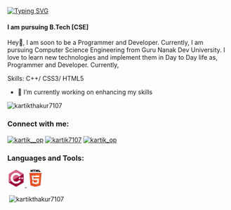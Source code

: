 [![Typing SVG](https://readme-typing-svg.herokuapp.com?font=Spline+Sans&size=30&color=368CF7&lines=Hey!+It's+Kartik+Thakur;I+am+learning+Web+Dev;CSE+Undergrad;Open-Source+enthusiast;Visit+kartik.gq)](https://git.io/typing-svg)
#### I am pursuing B.Tech [CSE]

Hey👋, I am soon to be a Programmer and Developer. Currently, I am pursuing Computer Science Engineering from Guru Nanak Dev University. I love to learn new technologies and implement them in Day to Day life as, Programmer and Developer. Currently, 

Skills: C++/ CSS3/ HTML5

- 🔭 I’m currently working on enhancing my skills


<p align="left"> <img src="https://komarev.com/ghpvc/?username=kartikthakur7107&label=Profile%20views&color=0e75b6&style=flat" alt="kartikthakur7107" /> </p>

<h3 align="left">Connect with me:</h3>
<p align="left">
<a href="https://twitter.com/kartik__op" target="blank"><img align="center" src="https://raw.githubusercontent.com/rahuldkjain/github-profile-readme-generator/master/src/images/icons/Social/twitter.svg" alt="kartik__op" height="30" width="40" /></a>
<a href="https://linkedin.com/in/kartik7107" target="blank"><img align="center" src="https://raw.githubusercontent.com/rahuldkjain/github-profile-readme-generator/master/src/images/icons/Social/linked-in-alt.svg" alt="kartik7107" height="30" width="40" /></a>
<a href="https://instagram.com/kartik.gq" target="blank"><img align="center" src="https://raw.githubusercontent.com/rahuldkjain/github-profile-readme-generator/master/src/images/icons/Social/instagram.svg" alt="kartik_op" height="30" width="40" /></a>
</p>

<h3 align="left">Languages and Tools:</h3>
<p align="left"> <a href="https://www.w3schools.com/cpp/" target="_blank" rel="noreferrer"> <img src="https://raw.githubusercontent.com/devicons/devicon/master/icons/cplusplus/cplusplus-original.svg" alt="cplusplus" width="40" height="40"/> </a> <a href="https://www.w3.org/html/" target="_blank" rel="noreferrer"> <img src="https://raw.githubusercontent.com/devicons/devicon/master/icons/html5/html5-original-wordmark.svg" alt="html5" width="40" height="40"/> </a> </p>

<p>&nbsp;<img align="center" src="https://github-readme-stats.vercel.app/api?username=kartikthakur7107&show_icons=true&locale=en" alt="kartikthakur7107" /></p>
